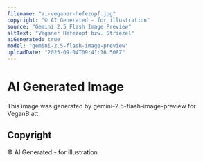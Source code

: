 ```yaml
---
filename: "ai-veganer-hefezopf.jpg"
copyright: "© AI Generated - for illustration"
source: "Gemini 2.5 Flash Image Preview"
altText: "Veganer Hefezopf bzw. Striezel"
aiGenerated: true
model: "gemini-2.5-flash-image-preview"
uploadDate: "2025-09-04T09:41:16.508Z"
---
```


# AI Generated Image

This image was generated by gemini-2.5-flash-image-preview for VeganBlatt.

## Copyright
© AI Generated - for illustration
